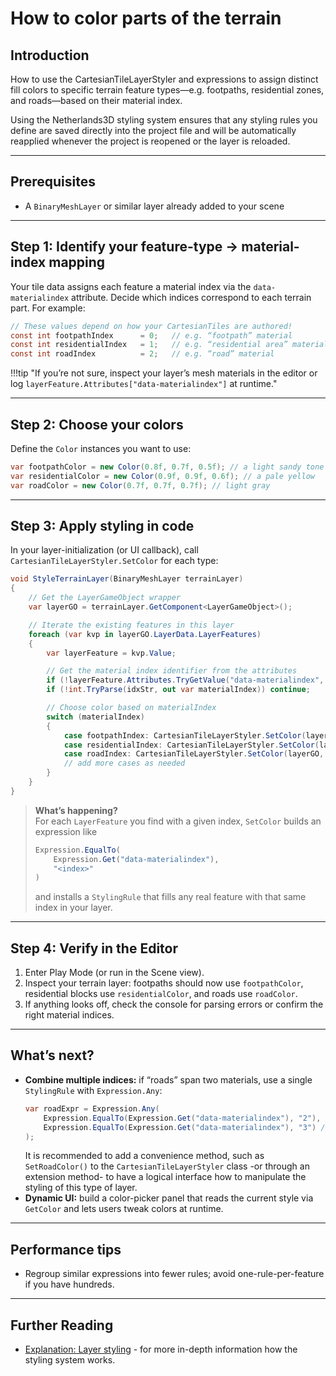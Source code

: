 ﻿# How to color parts of the terrain

## Introduction

How to use the CartesianTileLayerStyler and expressions to assign distinct fill colors to specific terrain feature
types—e.g. footpaths, residential zones, and roads—based on their material index.

Using the Netherlands3D styling system ensures that any styling rules you define are saved directly into the project
file and will be automatically reapplied whenever the project is reopened or the layer is reloaded.

---

## Prerequisites

- A `BinaryMeshLayer` or similar layer already added to your scene

---

## Step 1: Identify your feature-type → material-index mapping

Your tile data assigns each feature a material index via the `data-materialindex` attribute. Decide which indices
correspond to each terrain part. For example:

```csharp
// These values depend on how your CartesianTiles are authored!
const int footpathIndex      = 0;   // e.g. “footpath” material
const int residentialIndex   = 1;   // e.g. “residential area” material
const int roadIndex          = 2;   // e.g. “road” material
```

!!!tip "If you’re not sure, inspect your layer’s mesh materials in the editor or log `layerFeature.Attributes["data-materialindex"]` at runtime."

---

## Step 2: Choose your colors

Define the `Color` instances you want to use:

```csharp
var footpathColor = new Color(0.8f, 0.7f, 0.5f); // a light sandy tone
var residentialColor = new Color(0.9f, 0.9f, 0.6f); // a pale yellow
var roadColor = new Color(0.7f, 0.7f, 0.7f); // light gray
```

---

## Step 3: Apply styling in code

In your layer-initialization (or UI callback), call `CartesianTileLayerStyler.SetColor` for each type:

```csharp
void StyleTerrainLayer(BinaryMeshLayer terrainLayer)
{
    // Get the LayerGameObject wrapper
    var layerGO = terrainLayer.GetComponent<LayerGameObject>();

    // Iterate the existing features in this layer
    foreach (var kvp in layerGO.LayerData.LayerFeatures)
    {
        var layerFeature = kvp.Value;

        // Get the material index identifier from the attributes        
        if (!layerFeature.Attributes.TryGetValue("data-materialindex", out var idxStr)) continue;
        if (!int.TryParse(idxStr, out var materialIndex)) continue;

        // Choose color based on materialIndex
        switch (materialIndex)
        {
            case footpathIndex: CartesianTileLayerStyler.SetColor(layerGO, layerFeature, footpathColor); break;
            case residentialIndex: CartesianTileLayerStyler.SetColor(layerGO, layerFeature, residentialColor); break;
            case roadIndex: CartesianTileLayerStyler.SetColor(layerGO, layerFeature, roadColor); break;
            // add more cases as needed
        }
    }
}
```

> **What’s happening?**  
> For each `LayerFeature` you find with a given index, `SetColor` builds an expression like
>
> ```csharp
> Expression.EqualTo(
>     Expression.Get("data-materialindex"),
>     "<index>"
> )
> ```
>
> and installs a `StylingRule` that fills any real feature with that same index in your layer.

---

## Step 4: Verify in the Editor

1. Enter Play Mode (or run in the Scene view).
2. Inspect your terrain layer: footpaths should now use `footpathColor`, residential blocks use `residentialColor`, and
   roads use `roadColor`.
3. If anything looks off, check the console for parsing errors or confirm the right material indices.

---

## What’s next?

- **Combine multiple indices:** if “roads” span two materials, use a single `StylingRule` with `Expression.Any`:
  ```csharp
  var roadExpr = Expression.Any(
      Expression.EqualTo(Expression.Get("data-materialindex"), "2"), // first road material
      Expression.EqualTo(Expression.Get("data-materialindex"), "3") // second road material
  );
  ```
  It is recommended to add a convenience method, such as `SetRoadColor()` to the `CartesianTileLayerStyler` class -or
  through an extension method- to have a logical interface how to manipulate the styling of this type of layer.
- **Dynamic UI:** build a color-picker panel that reads the current style via `GetColor` and lets users tweak colors at
  runtime.

---

## Performance tips

- Regroup similar expressions into fewer rules; avoid one-rule-per-feature if you have hundreds.

---


## Further Reading

- [Explanation: Layer styling](../styling.md) - for more in-depth information how the styling system works.
